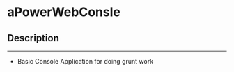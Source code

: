# aPowerWebConsle


## Description 
----------------
* Basic Console Application for doing grunt work